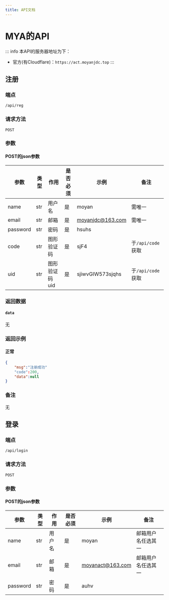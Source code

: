 ```yaml
---
title: API文档
---
```

# MYA的API
::: info
本API的服务器地址为下：
- 官方(有Cloudflare)：`https://act.moyanjdc.top`
:::
## 注册

### 端点
`/api/reg`

### 请求方法
`POST`

### 参数

#### POST的json参数
|  参数   | 类型  | 作用 | 是否必须 | 示例 | 备注 |
|  ----  | ----  | ---- | ---- | ---- | ---- | 
| name   | str   | 用户名|  是  | moyan | 需唯一 |
| email  | str   | 邮箱  |  是  | moyanjdc@163.com  | 需唯一 |
| password | str | 密码 | 是 | hsuhs |  |
| code | str | 图形验证码 | 是 | sjF4 | 于`/api/code`获取 |
| uid | str | 图形验证码uid | 是 | sjiwvGIW573sjqhs | 于`/api/code`获取 |

### 返回数据
#### `data`
无
### 返回示例
#### 正常
```json
{
    "msg":"注册成功"
    "code":200,
    "data":null
}
```

### 备注
无

## 登录

### 端点
`/api/login`

### 请求方法
`POST`
### 参数
#### POST的json参数
|  参数   | 类型  | 作用 | 是否必须 | 示例 | 备注 |
|  ----  | ----  | ---- | ---- | ---- | ---- | 
| name | str | 用户名 | 是 | moyan | 邮箱用户名任选其一 |
| email | str | 邮箱 | 是 | moyanact@163.com | 邮箱用户名任选其一 |
| password | str | 密码 | 是 | auhv | |